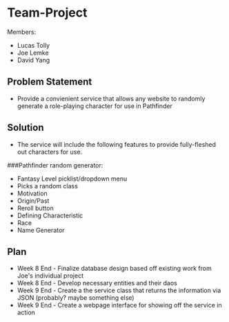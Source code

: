 # Team-Project

Members:
* Lucas Tolly
* Joe Lemke
* David Yang

## Problem Statement

* Provide a convienient service that allows any website to randomly generate a role-playing character for use in Pathfinder

## Solution

* The service will include the following features to provide fully-fleshed out characters for use.

###Pathfinder random generator:

* Fantasy Level picklist/dropdown menu
* Picks a random class
* Motivation
* Origin/Past
* Reroll button
* Defining Characteristic
* Race
* Name Generator

## Plan

* Week 8 End - Finalize database design based off existing work from Joe's individual project
* Week 8 End - Develop necessary entities and their daos 
* Week 9 End - Create a the service class that returns the information via JSON (probably? maybe something else)
* Week 9 End - Create a webpage interface for showing off the service in action
